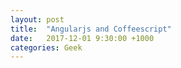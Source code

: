 ```yaml
---
layout: post
title:  "Angularjs and Coffeescript"
date:   2017-12-01 9:30:00 +1000
categories: Geek
---
```


